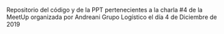 Repositorio del código y de la PPT pertenecientes a la charla #4 de la MeetUp organizada por Andreani Grupo Logístico el día 4 de Diciembre de 2019

